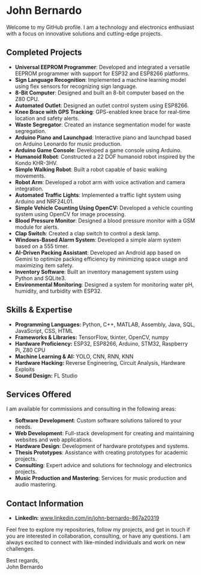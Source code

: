 # John Bernardo

Welcome to my GitHub profile. I am a technology and electronics enthusiast with a focus on innovative solutions and cutting-edge projects.

## Completed Projects
- **Universal EEPROM Programmer**: Developed and integrated a versatile EEPROM programmer with support for ESP32 and ESP8266 platforms.
- **Sign Language Recognition**: Implemented a machine learning model using flex sensors for recognizing sign language.
- **8-Bit Computer**: Designed and built an 8-bit computer based on the Z80 CPU.
- **Automated Outlet**: Designed an outlet control system using ESP8266.
- **Knee Brace with GPS Tracking**: GPS-enabled knee brace for real-time location and safety alerts.
- **Waste Segregator**: Created an instance segmentation model for waste segregation.
- **Arduino Piano and Launchpad**: Interactive piano and launchpad based on Arduino Leonardo for music production.
- **Arduino Game Console**: Developed a game console using Arduino.
- **Humanoid Robot**: Constructed a 22 DOF humanoid robot inspired by the Kondo KHR-3HV.
- **Simple Walking Robot**: Built a robot capable of basic walking movements.
- **Robot Arm**: Developed a robot arm with voice activation and camera integration.
- **Automated Traffic Lights**: Implemented a traffic light system using Arduino and NRF24L01.
- **Simple Vehicle Counting Using OpenCV:** Developed a vehicle counting system using OpenCV for image processing.
- **Blood Pressure Monitor**: Designed a blood pressure monitor with a GSM module for alerts.
- **Clap Switch**: Created a clap switch to control a desk lamp.
- **Windows-Based Alarm System**: Developed a simple alarm system based on a 555 timer.
- **AI-Driven Packing Assistant**: Developed an Android app based on Gemini to optimize packing efficiency by minimizing space usage and maximizing item safety.
- **Inventory Software**: Built an inventory management system using Python and SQLite3.
- **Environmental Monitoring**: Designed a system for monitoring water pH, humidity, and turbidity with ESP32.

## Skills & Expertise
- **Programming Languages:** Python, C++, MATLAB, Assembly, Java, SQL, JavaScript, CSS, HTML
- **Frameworks & Libraries:** TensorFlow, tkinter, OpenCV, numpy
- **Hardware Proficiency:** ESP32, ESP8266, Arduino, STM32, Raspberry Pi, Z80 CPU
- **Machine Learning & AI:** YOLO, CNN, RNN, KNN
- **Hardware Hacking:** Reverse Engineering, Circuit Analysis, Hardware Exploits
- **Sound Design:** FL Studio

## Services Offered
I am available for commissions and consulting in the following areas:
- **Software Development**: Custom software solutions tailored to your needs.
- **Web Development**: Full-stack development for creating and maintaining websites and web applications.
- **Hardware Design**: Development of hardware prototypes and systems.
- **Thesis Prototypes**: Assistance with creating prototypes for academic projects.
- **Consulting**: Expert advice and solutions for technology and electronics projects.
- **Music Production and Mastering**: Services for music production and audio mastering.

## Contact Information
- **LinkedIn:** www.linkedin.com/in/john-bernardo-867a20319

Feel free to explore my repositories, follow my projects, and get in touch if you are interested in collaboration, consulting, or have any questions. 
I am always excited to connect with like-minded individuals and work on new challenges.

Best regards,  
John Bernardo
